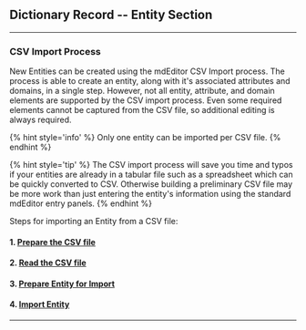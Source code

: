 ## Dictionary Record -- Entity Section
---

### CSV Import Process

New <span class="md-panel">Entities</span> can be created using the mdEditor CSV Import process.  The process is able to create an entity, along with it's associated attributes and domains, in a single step.  However, not all entity, attribute, and domain elements are supported by the CSV import process.  Even some required elements cannot be captured from the CSV file, so additional editing is always required.  

{% hint style='info' %}
  Only one entity can be imported per CSV file.
{% endhint %}

{% hint style='tip' %}
  The CSV import process will save you time and typos if your entities are already in a tabular file such as a spreadsheet which can be quickly converted to CSV.  Otherwise building a preliminary CSV file may be more work than just entering the entity's information using the standard mdEditor entry panels.
{% endhint %}

Steps for importing an <span class="md-panel">Entity</span> from a CSV file:

#### 1. [Prepare the CSV file](csvImport-prepCSV.md)

#### 2. [Read the CSV file](csvImport-readCSV.md)

#### 3. [Prepare Entity for Import](csvImport-prepEntity.md)

#### 4. [Import Entity](csvImport-import.md)

---